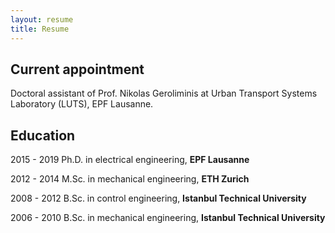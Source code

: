 ```yaml
---
layout: resume
title: Resume
---
```


## Current appointment

Doctoral assistant of Prof. Nikolas Geroliminis at Urban Transport Systems Laboratory (LUTS), EPF Lausanne.

## Education

2015 - 2019 Ph.D. in electrical engineering, __EPF Lausanne__

2012 - 2014 M.Sc. in mechanical engineering, __ETH Zurich__

2008 - 2012 B.Sc. in control engineering, __Istanbul Technical University__

2006 - 2010 B.Sc. in mechanical engineering, __Istanbul Technical University__
